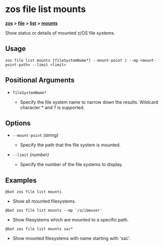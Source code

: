 # zos file list mounts

**[zos](../../zos-article) > [file](../file-article) > [list](./list-article) > [mounts](zos-file-list-mounts)** 

Show status or details of mounted z/OS file systems. <!--file-list-mounts-description-->

## Usage

`zos file list mounts [fileSystemName*] --mount-point | --mp <mount-point-path> --limit <limit>`

## Positional Arguments

- `fileSystemName*`

    - Specify the file system name to narrow down the results. Wildcard character * and ? is supported.

## Options 

- `--mount-point` *(string)*
    - Specify the path that the file system is mounted.

- `--limit` *(number)*
    - Specify the number of the file systems to display.

## Examples

```
@bot zos file list mounts
```
- Show all mounted filesystems.

```
@bot zos file list mounts --mp '/a/ibmuser'
```
- Show filesystems which are mounted to a specific path.

```
@bot zos file list mounts sac*
```
- Show mounted filesystems with name starting with 'sac'.